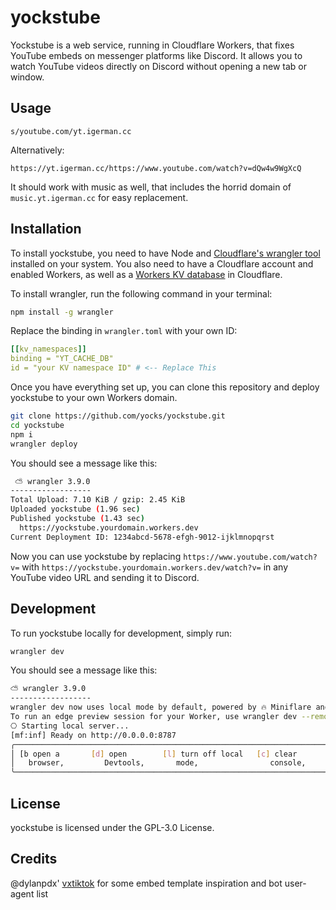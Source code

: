 # yockstube

Yockstube is a web service, running in Cloudflare Workers, that fixes YouTube embeds on messenger platforms like Discord. It allows you to watch YouTube videos directly on Discord without opening a new tab or window.

## Usage

```
s/youtube.com/yt.igerman.cc
```

Alternatively:
```
https://yt.igerman.cc/https://www.youtube.com/watch?v=dQw4w9WgXcQ
```

It should work with music as well, that includes the horrid domain of `music.yt.igerman.cc` for easy replacement.

## Installation

To install yockstube, you need to have Node and [Cloudflare's wrangler tool](https://developers.cloudflare.com/workers/wrangler/) installed on your system. You also need to have a Cloudflare account and enabled Workers, as well as a [Workers KV database](https://developers.cloudflare.com/workers/wrangler/workers-kv/) in Cloudflare.

To install wrangler, run the following command in your terminal:

```bash
npm install -g wrangler
```

Replace the binding in `wrangler.toml` with your own ID:
```yaml
[[kv_namespaces]]
binding = "YT_CACHE_DB"
id = "your KV namespace ID" # <-- Replace This
```

Once you have everything set up, you can clone this repository and deploy yockstube to your own Workers domain.

```bash
git clone https://github.com/yocks/yockstube.git
cd yockstube
npm i
wrangler deploy
```

You should see a message like this:

```bash
 ⛅️ wrangler 3.9.0
------------------
Total Upload: 7.10 KiB / gzip: 2.45 KiB
Uploaded yockstube (1.96 sec)
Published yockstube (1.43 sec)
  https://yockstube.yourdomain.workers.dev
Current Deployment ID: 1234abcd-5678-efgh-9012-ijklmnopqrst
```

Now you can use yockstube by replacing `https://www.youtube.com/watch?v=` with `https://yockstube.yourdomain.workers.dev/watch?v=` in any YouTube video URL and sending it to Discord.

## Development

To run yockstube locally for development, simply run:

```bash
wrangler dev
```

You should see a message like this:

```bash
⛅️ wrangler 3.9.0
------------------
wrangler dev now uses local mode by default, powered by 🔥 Miniflare and 👷 workerd.
To run an edge preview session for your Worker, use wrangler dev --remote
⎔ Starting local server...
[mf:inf] Ready on http://0.0.0.0:8787
╭─────────────────────────────────────────────────────────────────────────────────╮
│ [b open a       [d] open        [l] turn off local   [c] clear       [x] to     │
│   browser,         Devtools,       mode,                console,        exit    │
╰─────────────────────────────────────────────────────────────────────────────────╯
```

## License

yockstube is licensed under the GPL-3.0 License.

## Credits

@dylanpdx' [vxtiktok](https://github.com/dylanpdx/vxtiktok) for some embed template inspiration and bot user-agent list
